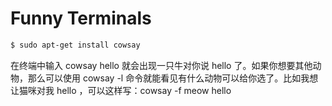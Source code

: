 

# Funny Terminals

```sh
$ sudo apt-get install cowsay
```

在终端中输入 cowsay hello 就会出现一只牛对你说 hello 了。如果你想要其他动物，那么可以使用 cowsay -l 命令就能看见有什么动物可以给你选了。比如我想让猫咪对我 hello ，可以这样写：cowsay -f meow hello
